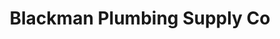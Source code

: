 ---
title: "Blackman Plumbing Supply Co"
url: /parsippany/blackman-plumbing-supply-co/
shop: Baustoffe
---
